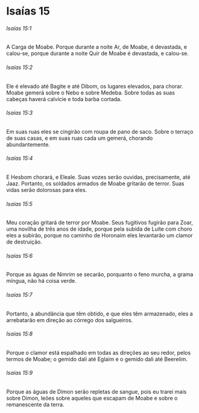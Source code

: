 # Isaías 15

###### Isaías 15:1

A Carga de Moabe. Porque durante a noite Ar, de Moabe, é devastada, e calou-se, porque durante a noite Quir de Moabe é devastada, e calou-se.

###### Isaías 15:2

Ele é elevado até Bagite e até Dibom, os lugares elevados, para chorar. Moabe gemerá sobre o Nebo e sobre Medeba. Sobre todas as suas cabeças haverá calvície e toda barba cortada.

###### Isaías 15:3

Em suas ruas eles se cingirão com roupa de pano de saco. Sobre o terraço de suas casas, e em suas ruas cada um gemerá, chorando abundantemente.

###### Isaías 15:4

E Hesbom chorará, e Eleale. Suas vozes serão ouvidas, precisamente, até Jaaz. Portanto, os soldados armados de Moabe gritarão de terror. Suas vidas serão dolorosas para eles.

###### Isaías 15:5

Meu coração gritará de terror por Moabe. Seus fugitivos fugirão para Zoar, uma novilha de três anos de idade, porque pela subida de Luíte com choro eles a subirão, porque no caminho de Horonaim eles levantarão um clamor de destruição.

###### Isaías 15:6

Porque as águas de Nimrim se secarão, porquanto o feno murcha, a grama míngua, não há coisa verde.

###### Isaías 15:7

Portanto, a abundância que têm obtido, e que eles têm armazenado, eles a arrebatarão em direção ao córrego dos salgueiros.

###### Isaías 15:8

Porque o clamor está espalhado em todas as direções ao seu redor, pelos termos de Moabe; o gemido dali até Eglaim e o gemido dali até Beerelim.

###### Isaías 15:9

Porque as águas de Dimon serão repletas de sangue, pois eu trarei mais sobre Dimon, leões sobre aqueles que escapam de Moabe e sobre o remanescente da terra.

